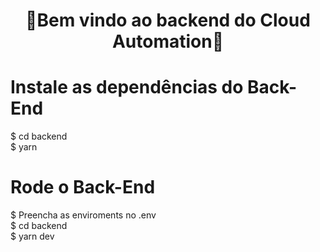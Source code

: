 <h1 align="center"> 👾Bem vindo ao backend do Cloud Automation👾</h1>

# Instale as dependências do Back-End
$ cd backend
<br>
$ yarn 



# Rode o Back-End
$ Preencha as enviroments no .env
<br>
$ cd backend
<br>
$ yarn dev
